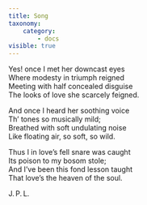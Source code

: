 ```yaml
---
title: Song
taxonomy:
    category:
        - docs
visible: true
---
```


Yes! once I met her downcast eyes  
Where modesty in triumph reigned  
Meeting with half concealed disguise  
The looks of love she scarcely feigned.  

And once I heard her soothing voice  
Th’ tones so musically mild;  
Breathed with soft undulating noise  
Like floating air, so soft, so wild.  

Thus I in love’s fell snare was caught  
Its poison to my bosom stole;  
And I’ve been this fond lesson taught  
That love’s the heaven of the soul.

J.&thinsp;P.&thinsp;L.